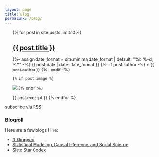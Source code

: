 ```yaml
---
layout: page
title: Blog
permalink: /blog/
---
```


<!-- try this https://jekyllrb.com/docs/pagination/ -->
<ul>
  {% for post in site.posts limit:10%}
   <h2 class="post-title p-name" itemprop="name headline">
   <a href="{{ post.url }}">{{ post.title }}</a>
   </h2>
   <p class="post-meta">
      <time class="dt-published" datetime="{{ post.date | date_to_xmlschema }}" itemprop="datePublished">
        {%- assign date_format = site.minima.date_format | default: "%b %-d, %Y" -%}
        {{ post.date | date: date_format }}
      </time>
      {%- if post.author -%}
        • <span itemprop="author" itemscope itemtype="http://schema.org/Person"><span class="p-author h-card" itemprop="name">{{ post.author }}</span></span>
      {%- endif -%}</p>

    {% if post.image %}
  <img class="post-content img" src="{{ post.image | prepend: site.baseurl }}">
  {% endif %}

  {{ post.excerpt }}
  {% endfor %}
</ul>

<p class="rss-subscribe">subscribe <a href="{{ "/feed.xml" | relative_url }}">via RSS</a></p>

### Blogroll
Here are a few blogs I like:
* [R Bloggers](https://www.r-bloggers.com)
* [Statistical Modeling, Causal Inference, and Social Science](https://statmodeling.stat.columbia.edu/)
* [Slate Star Codex](https://slatestarcodex.com/)
